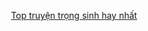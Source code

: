
<div align="center">


[Top truyện trọng sinh hay nhất](https://truyenchuhub.com/danhsach/truyen-trong-sinh-hay)
</div>

